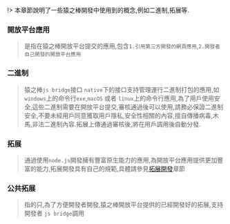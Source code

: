 !> 本章節說明了一些猿之棒開發中使用到的概念,例如二進制,拓展等.

### 開放平台應用

> 是指在猿之棒開放平台提交的應用,包含`1.引用第三方開發的網頁應用`,`2.開發者自己開發的開放平台應用`

### 二進制

> 猿之棒`js bridge`接口 `native`下的接口支持管理運行二進制打包的應用,如`windows`上的命令行`exe`,`macOS` 或者 `linux`上的命令行應用,為了用戶使用安全,這些二進制需要在開放平台提交,審核通過後可以使用,請務必保證二進制安全,不要未經用戶同意獲取用戶隱私,安全性相關的內容,擅自傳播病毒,木馬,非法二進制內容.拓展上傳通過審核後,將在用戶調用後自動分發.

### 拓展

> 通過使用`node.js`開發擁有豐富原生能力的應用,為開放平台應用提供更加豐富的能力,拓展開發具有自己的規範,具體請參見[拓展開發](/#/extension-develop/default ':ignore')章節

### 公共拓展

> 指的只,為了方便開發者開發,猿之棒開放平台提供的已經開發好的拓展,支持開發者 `js bridge`調用
